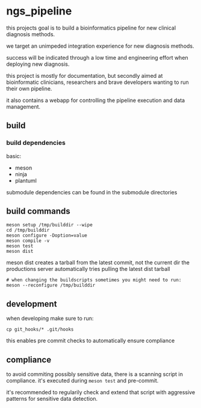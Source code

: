 # ngs_pipeline

this projects goal is to build a bioinformatics pipeline for new clinical diagnosis methods.

we target an unimpeded integration experience for new diagnosis methods.

success will be indicated through a low time and engineering effort when deploying new diagnosis.

this project is mostly for documentation, but secondly aimed at bioinformatic clinicians, researchers and brave developers wanting to run their own pipeline.

it also contains a webapp for controlling the pipeline execution and data management.

## build

### build dependencies

basic:

* meson
* ninja
* plantuml

submodule dependencies can be found in the submodule directories

## build commands

```
meson setup /tmp/builddir --wipe
cd /tmp/builddir
meson configure -Doption=value
meson compile -v
meson test
meson dist
```

meson dist creates a tarball from the latest commit, not the current dir
the productions server automatically tries pulling the latest dist tarball

```
# when changing the buildscripts sometimes you might need to run:
meson --reconfigure /tmp/builddir
```

## development

when developing make sure to run:
```
cp git_hooks/* .git/hooks
```

this enables pre commit checks to automatically ensure compliance

## compliance

to avoid commiting possibly sensitive data, there is a scanning script in compliance.
it's executed during `meson test` and pre-commit.

it's recommended to regularily check and extend that script with aggressive patterns for sensitive data detection.
